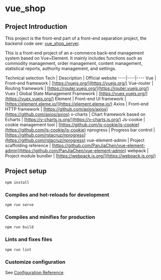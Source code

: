 # vue_shop


## Project Introduction

This project is the front-end part of a front-end separation project, the backend code see:
[vue_shop_server](https://github.com/RobertZSun/Front-End-Projects/tree/master/Vue_Shopping_Backend_Admin_System/vue_shop_server).

This is a front-end project of an e-commerce back-end management system based on Vue+Element. It mainly includes functions such as commodity management, order management, content management, statistical reports, authority management, and settings.


Technical selection
Tech | Description | Official website
----|----|----
Vue | Front-end framework  | [https://vuejs.org/](https://vuejs.org/)
Vue-router | Routing framework | [https://router.vuejs.org/](https://router.vuejs.org/)
Vuex | Global State Management Framework | [https://vuex.vuejs.org/](https://vuex.vuejs.org/)
Element | Front-end UI framework | [https://element.eleme.io/](https://element.eleme.io/)
Axios | Front-end HTTP framework | [https://github.com/axios/axios](https://github.com/axios/axios)
v-charts | Chart framework based on Echarts | [https://v-charts.js.org/](https://v-charts.js.org/)
Js-cookie | cookie management tool | [https://github.com/js-cookie/js-cookie](https://github.com/js-cookie/js-cookie)
nprogress | Progress bar control | [https://github.com/rstacruz/nprogress](https://github.com/rstacruz/nprogress)
vue-element-admin | Project scaffolding reference | [https://github.com/PanJiaChen/vue-element-admin](https://github.com/PanJiaChen/vue-element-admin)
webpack | Project module bundler | [https://webpack.js.org/](https://webpack.js.org/)


## Project setup

```
npm install
```

### Compiles and hot-reloads for development
```
npm run serve
```

### Compiles and minifies for production
```
npm run build
```

### Lints and fixes files
```
npm run lint
```

### Customize configuration
See [Configuration Reference](https://cli.vuejs.org/config/).

